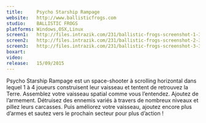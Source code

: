 ```yaml
---
title:     Psycho Starship Rampage
website:   http://www.ballisticfrogs.com
studio:    BALLISTIC FROGS
platforms: Windows,OSX,Linux
screen1:   http://files.intrazik.com/231/ballistic-frogs-screenshot-1-3133-493-20150419-182038.png
screen2:   http://files.intrazik.com/231/ballistic-frogs-screenshot-2-3371-493-20150419-182038.png
screen3:   http://files.intrazik.com/231/ballistic-frogs-screenshot-3-3373-493-20150419-182039.png
boxart:    
video:     
release:   15/09/2015
---
```


Psycho Starship Rampage est un space-shooter à scrolling horizontal dans lequel 1 à 4 joueurs construisent leur vaisseau et tentent de retrouvez la Terre. Assemblez votre vaisseau spatial comme vous l’entendez. Ajoutez de l’armement. Détruisez des ennemis variés à travers de nombreux niveaux et pillez leurs carcasses. Puis améliorez votre vaisseau, ajoutez encore plus d’armes et sautez vers le prochain secteur pour plus d’action !